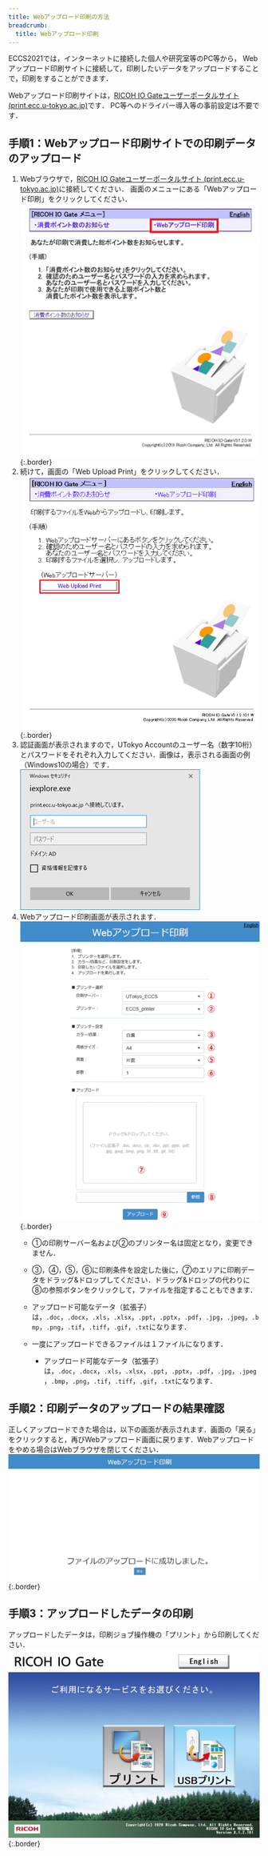 ```yaml
---
title: Webアップロード印刷の方法
breadcrumb:
  title: Webアップロード印刷
---
```


ECCS2021では，インターネットに接続した個人や研究室等のPC等から， Webアップロード印刷サイトに接続して，印刷したいデータをアップロードすることで，印刷をすることができます．

Webアップロード印刷サイトは，[RICOH IO Gateユーザーポータルサイト (print.ecc.u-tokyo.ac.jp)](https://print.ecc.u-tokyo.ac.jp/)です．
PC等へのドライバー導入等の事前設定は不要です．

## 手順1：Webアップロード印刷サイトでの印刷データのアップロード
1. Webブラウザで，[RICOH IO Gateユーザーポータルサイト (print.ecc.u-tokyo.ac.jp)](https://print.ecc.u-tokyo.ac.jp/)に接続してください．
   画面のメニューにある「Webアップロード印刷」をクリックしてください．
   ![](web-upload-1.png){:.border}
2. 続けて，画面の「Web Upload Print」をクリックしてください．
   ![](web-upload-2.png){:.border}
3. 認証画面が表示されますので，UTokyo Accountのユーザー名（数字10桁）とパスワードをそれぞれ入力してください．画像は，表示される画面の例（Windows10の場合）です．
   ![](web-upload-3.png)
4. Webアップロード印刷画面が表示されます．
   ![](web-upload-4.png){:.border}
   - ①の印刷サーバー名および②のプリンター名は固定となり，変更できません．
   - ③，④，⑤，⑥に印刷条件を設定した後に，⑦のエリアに印刷データをドラッグ&ドロップしてください．ドラッグ&ドロップの代わりに⑧の参照ボタンをクリックして，ファイルを指定することもできます．
   - アップロード可能なデータ（拡張子）は，`.doc`，`.docx`，`.xls`，`.xlsx`，`.ppt`，`.pptx`，`.pdf`，`.jpg`，`.jpeg`，`.bmp`，`.png`，`.tif`，`.tiff`，`.gif`，`.txt`になります．
   - 一度にアップロードできるファイルは１ファイルになります．
  
      - アップロード可能なデータ（拡張子）は，`.doc`，`.docx`，`.xls`，`.xlsx`，`.ppt`，`.pptx`，`.pdf`，`.jpg`，`.jpeg`，`.bmp`，`.png`，`.tif`，`.tiff`，`.gif`，`.txt`になります．
## 手順2：印刷データのアップロードの結果確認
正しくアップロードできた場合は，以下の画面が表示されます．画面の「戻る」をクリックすると，再びWebアップロード画面に戻ります．Webアップロードをやめる場合はWebブラウザを閉じてください．
![](web-upload-5.png){:.border}

## 手順3：アップロードしたデータの印刷
アップロードしたデータは，印刷ジョブ操作機の「プリント」から印刷してください．
![](web-upload-6.jpg){:.border}